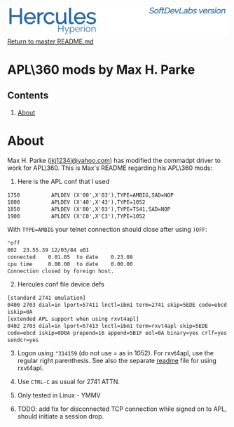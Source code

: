 ![test image](images/image_header_herculeshyperionSDL.png)
[Return to master README.md](..\README.MD)

# APL\360 mods by Max H. Parke
## Contents
1. [About](#About)

# About
Max H. Parke (ikj1234i@yahoo.com) has modified the commadpt driver to work for APL\360.  This is Max's README regarding his APL\360 mods:

1. Here is the APL conf that I used
```
1750          APLDEV (X'00',X'03'),TYPE=AMBIG,SAD=NOP
1800          APLDEV (X'40',X'43'),TYPE=1052
1850          APLDEV (X'80',X'83'),TYPE=TS41,SAD=NOP
1900          APLDEV (X'C0',X'C3'),TYPE=1052
```

With `TYPE=AMBIG` your telnet connection should close after using `)OFF`:
```
"off
002  23.55.39 12/03/84 u01
connected    0.01.05  to date    0.23.08
cpu time     0.00.00  to date    0.00.00
Connection closed by foreign host.
```

2. Hercules conf file device defs
```
[standard 2741 emulation]
0400 2703 dial=in lport=57411 lnctl=ibm1 term=2741 skip=5EDE code=ebcd iskip=0A
[extended APL support when using rxvt4apl]
0402 2703 dial=in lport=57413 lnctl=ibm1 term=rxvt4apl skip=5EDE code=ebcd iskip=0D0A prepend=16 append=5B1F eol=0A binary=yes crlf=yes sendcr=yes
```

3. Logon using `"314159` (do not use = as in 1052).  For rxvt4apl, use the regular right parenthesis.  See also the separate [readme](/readme/README.RXVT4APL.md) file for using rxvt4apl.

4. Use `CTRL-C` as usual for 2741 ATTN.

5. Only tested in Linux - YMMV

6. TODO: add fix for disconnected TCP connection while signed on to APL, should initiate a session drop.
